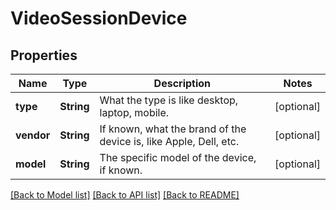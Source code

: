 # VideoSessionDevice

## Properties
Name | Type | Description | Notes
------------ | ------------- | ------------- | -------------
**type** | **String** | What the type is like desktop, laptop, mobile. | [optional] 
**vendor** | **String** | If known, what the brand of the device is, like Apple, Dell, etc. | [optional] 
**model** | **String** | The specific model of the device, if known. | [optional] 

[[Back to Model list]](../README.md#documentation-for-models) [[Back to API list]](../README.md#documentation-for-api-endpoints) [[Back to README]](../README.md)


